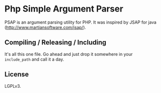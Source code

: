 Php Simple Argument Parser
==========================

PSAP is an argument parsing utility for PHP.  It was inspired by JSAP for java (http://www.martiansoftware.com/jsap/).



Compiling / Releasing / Including
---------------------------------

It's all this one file.  Go ahead and just drop it somewhere in your ```include_path``` and call it a day.



License
-------
LGPLv3.


